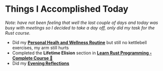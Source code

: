 # Things I Accomplished Today

_Note: have not been feeling that well the last couple of days and today was busy with meetings so I decided to take a day off, only did my task for the Rust course._

- Did my **[Personal Healh and Wellness Routine](../../routines/2024/personal-health-and-wellness-routine/personal-health-and-wellness-routine-2024-week-8)** but still no kettlebell exercises, my arm still hurts
- Completed the **Lifetime Elision** section in **[Learn Rust Programming - Complete Course 🦀](https://www.youtube.com/watch?v=BpPEoZW5IiY)**
- Did my **[Evening Reflections](../../routines/evening-reflections.md)**
